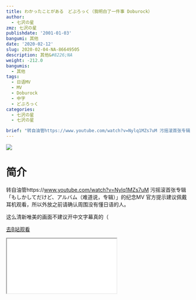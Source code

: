 ```yaml
---
title: わかったことがある　どぶろっく（我明白了一件事 Doburock）
author:
  - 七沢の星
zmz: 七沢の星
publishdate: '2001-01-03'
bangumi: 其他
date: '2020-02-12'
slug: 2020-02-04-NA-86649505
description: 其他&#8226;NA
weight: -212.0
bangumis:
  - 其他
tags:
  - 日语MV
  - MV
  - Doburock
  - 中字
  - どぶろっく
categories:
  - 七沢の星
  - 七沢の星

brief: "转自油管https://www.youtube.com/watch?v=Nylq1MZs7uM 污摇滚首张专辑「もしかしてだけど、アルバム（难道说，专辑）」的纪念MV 官方提示建议佩戴耳机观看，所以外放之前请确认周围没有懂日语的人。 这么清新唯美的画面不建议开中文字幕真的（"
---
```

![](https://raw.githubusercontent.com/tcgriffith/owaraisite/master/static/tmpimg/36ccc7ae06f9f10e873bcae57025013144180284.jpg.480.jpg)
# 简介  
转自油管https://www.youtube.com/watch?v=Nylq1MZs7uM
污摇滚首张专辑「もしかしてだけど、アルバム（难道说，专辑）」的纪念MV
官方提示建议佩戴耳机观看，所以外放之前请确认周围没有懂日语的人。

这么清新唯美的画面不建议开中文字幕真的（  

[去B站观看](https://www.bilibili.com/video/av86649505/)
<div class ="resp-container"><iframe class="testiframe" src="//player.bilibili.com/player.html?aid=86649505"", scrolling="no", allowfullscreen="true" > </iframe></div> 
